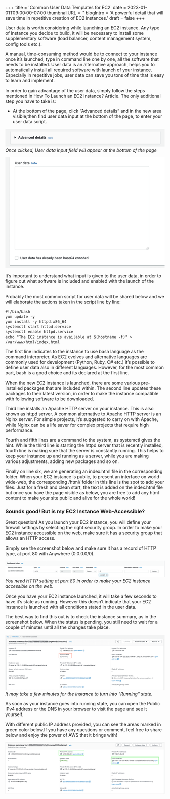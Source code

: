 +++
title = 'Common User Data Templates for EC2'
date = 2023-01-01T09:00:00-07:00
thumbnailURL = ''
blogIntro = 'A powerful detail that will save time in repetitive creation of EC2 instances.'
draft = false
+++

User data is worth considering while launching an EC2 instance. Any type of instance you decide to build, it will be necessary to install some supplementary software (load balancer, content management system, config tools etc.).

A manual, time-consuming method would be to connect to your instance once it’s launched, type in command line one by one, all the software that needs to be installed. User data is an alternative approach, helps you to automatically install all required software with launch of your instance. Especially in repetitive jobs, user data can save you tons of time that is easy to learn and implement.

In order to gain advantage of the user data, simply follow the steps mentioned in How To Launch an EC2 Instance? Article. The only additional step you have to take is:
- At the bottom of the page, click “Advanced details” and in the new area visible;then find user data input at the bottom of the page, to enter your user data script. 

![Advanced Details](1.1.png)*Once clicked, User data input field will appear at the bottom of the page*

![User Data Box](1.2.png)


It’s important to understand what input is given to the user data, in order to figure out what software is included and enabled with the launch of the instance.

Probably the most common script for user data will be shared below and we will elaborate the actions taken in the script line by line:

```
#!/bin/bash
yum update -y
yum install -y httpd.x86_64
systemctl start httpd.service
systemctl enable httpd.service
echo "The EC2 instance is available at $(hostname -f)" > /var/www/html/index.html
```

The first line indicates to the instance to use bash language as the command interpreter. As EC2 evolves and alternative languages are commonly used for development (Python, Ruby, C# etc.) it’s possible to define user data also in different languages. However, for the most common part, bash is a good choice and its declared at the first line.

When the new EC2 instance is launched, there are some various pre-installed packages that are included within. The second line updates these packages to their latest version, in order to make the instance compatible with following software to be downloaded.

Third line installs an Apache HTTP server on your instance. This is also known as httpd server. A common alternative to Apache HTTP server is an Nginx server. For simple projects, it’s suggested to carry on with Apache, while Nginx can be a life saver for complex projects that require high performance.

Fourth and fifth lines are a command to the system, as systemctl gives the hint. While the third line is starting the httpd server that is recently installed, fourth line is making sure that the server is constantly running. This helps to keep your instance up and running as a server, while you are making various adjustments, adding new packages and so on.

Finally on line six, we are generating an index.html file in the corresponding folder. When your EC2 instance is public, to present an interface on world-wide-web, the corresponding /html/ folder in this line is the spot to add your files. Just for a fresh and clean start, the text is added on the index.html file but once you have the page visible as below, you are free to add any html content to make your site public and alive for the whole world! 

### Sounds good! But is my EC2 Instance Web-Accessible? 
Great question! As you launch your EC2 instance, you will define your firewall settings by selecting the right security group. In order to make your EC2 instance accessible on the web, make sure it has a security group that allows an HTTP access.

Simply see the screenshot below and make sure it has a record of HTTP type, at port 80 with Anywhere (0.0.0.0/0).

![Outbound Rules](2.png)*You need HTTP setting at port 80 in order to make your EC2 instance accessible on the web.*

Once you have your EC2 instance launched, it will take a few seconds to have it’s state as running. However this doesn’t indicate that your EC2 instance is launched with all conditions stated in the user data.

The best way to find this out is to check the instance summary, as in the screenshot below. When the status is pending, you still need to wait for a couple of minutes until all the changes take place. 

![EC2 Instance Summary](3.png)*It may take a few minutes for the instance to turn into "Running" state.*

As soon as your instance goes into running state, you can open the Public IPv4 address or the DNS in your browser to visit the page and see it yourself.

With different public IP address provided, you can see the areas marked in green color below.If you have any questions or comment, feel free to share below and enjoy the power of AWS that it brings with! 

![EC2 Instance Ready](3.2.png)